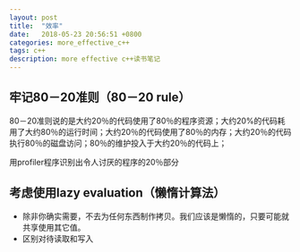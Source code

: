 ```yaml
---
layout: post
title:  "效率"
date:   2018-05-23 20:56:51 +0800
categories: more_effective_c++
tags: c++
description: more effective c++读书笔记
---
```


## 牢记80－20准则（80－20 rule）

80－20准则说的是大约20％的代码使用了80％的程序资源；大约20%的代码耗用了大约80％的运行时间；大约20％的代码使用了80％的内存；大约20％的代码执行80％的磁盘访问；80％的维护投入于大约20％的代码上；

用profiler程序识别出令人讨厌的程序的20％部分

## 考虑使用lazy evaluation（懒惰计算法）

* 除非你确实需要，不去为任何东西制作拷贝。我们应该是懒惰的，只要可能就共享使用其它值。
* 区别对待读取和写入